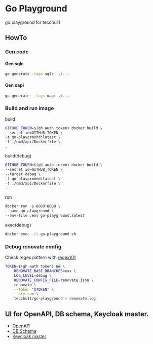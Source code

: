 # Go Playground

go playground for tecchu11

## HowTo

### Gen code

#### Gen sqlc

```bash
go generate -tags sqlc  ./... 
```

#### Gen oapi

```bash
go generate --tags oapi ./...
```

### Build and run image

build

```bash
GITHUB_TOKEN=$(gh auth token) docker build \
--secret id=GITHUB_TOKEN \
-t go-playground:latest \
-f ./cmd/api/Dockerfile \
.
```

build(debug)

```bash
GITHUB_TOKEN=$(gh auth token) docker build \
--secret id=GITHUB_TOKEN \
--target debug \
-t go-playground:latest \
-f ./cmd/api/Dockerfile \
.
```

run
```bash
docker run -p 8080:8080 \
--name go-playground \
--env-file .env go-playground:latest
```

exec(debug)

```bash
docker exec -it go-playground sh
```

### Debug renovate config

Check regex pattern with [regex101](https://regex101.com/)

```bash
TOKEN=$(gh auth token) && \
    RENOVATE_BASE_BRANCHES=xxx \
    LOG_LEVEL=debug \
    RENOVATE_CONFIG_FILE=renovate.json \
    renovate \
    --token "$TOKEN" \
    --dry-run \
    tecchu11/go-playground > renovate.log
```

## UI for OpenAPI, DB schema, Keycloak master.

- [OpenAPI](http://localhost:18888)
- [DB Schema](http://localhost:18000)
- [Keycloak master](http://localhost:18080)
